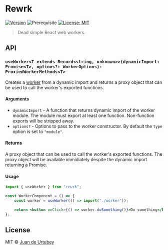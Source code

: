 # Rewrk

[![Version](https://img.shields.io/npm/v/sgex.svg)](https://www.npmjs.com/package/rewrk)
![Prerequisite](https://img.shields.io/badge/node-%3E%3D16-blue.svg)
[![License: MIT](https://img.shields.io/badge/License-MIT-yellow.svg)](#)

> Dead simple React web workers.

## API

### `useWorker<T extends Record<string, unknown>>(dynamicImport: Promise<T>, options?: WorkerOptions): ProxiedWorkerMethods<T>`

Creates a [worker](https://developer.mozilla.org/en-US/docs/Web/API/Worker) from a dynamic import and returns a proxy object that can be used to call the worker's exported functions.

#### Arguments

-   `dynamicImport` - A function that returns dynamic import of the worker module. The module must export at least one function. Non-function exports will be stripped away.
-   `options?` - Options to pass to the worker constructor. By default the `type` option is set to `"module"`.

#### Returns

A proxy object that can be used to call the worker's exported functions. The proxy object will be available immidiately despite the dynamic import returning a Promise.

#### Usage

```jsx
import { useWorker } from "rewrk";

const WorkerComponent = () => {
    const worker = useWorker(() => import("./worker"));

    return <button onClick={() => worker.doSomething()}>Do something</button>;
};
```

## License

MIT © [Juan de Urtubey](https://jdeurt.xyz)
